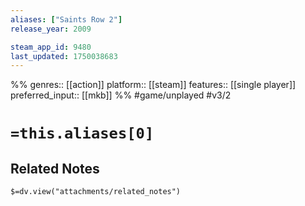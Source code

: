 ```yaml
---
aliases: ["Saints Row 2"]
release_year: 2009

steam_app_id: 9480
last_updated: 1750038683
---
```

%%
genres:: [[action]]
platform:: [[steam]]
features:: [[single player]]
preferred_input:: [[mkb]]
%%
#game/unplayed
#v3/2

# `=this.aliases[0]`
## Related Notes
`$=dv.view("attachments/related_notes")`